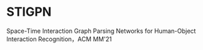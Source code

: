 # STIGPN
Space-Time Interaction Graph Parsing Networks for Human-Object Interaction Recognition，ACM MM'21

